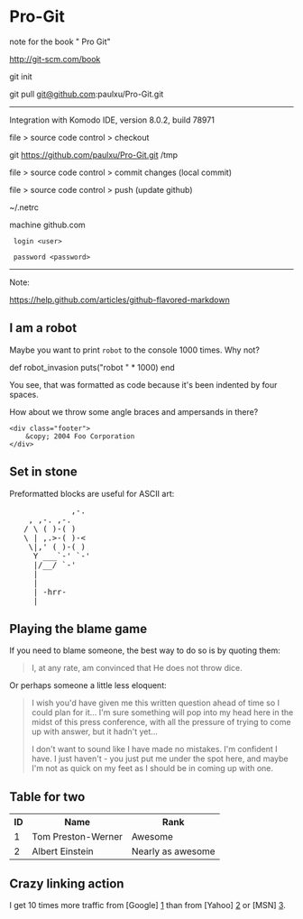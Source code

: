 Pro-Git
=======

note for the book " Pro Git"

http://git-scm.com/book

git init  

git pull git@github.com:paulxu/Pro-Git.git

-----
Integration with Komodo IDE, version 8.0.2, build 78971

file > source code control > checkout

git
https://github.com/paulxu/Pro-Git.git
/tmp

file > source code control > commit changes (local commit)

file > source code control > push (update github)

~/.netrc

machine github.com

     login <user>
    
     password <password>
    
-----
Note:

https://help.github.com/articles/github-flavored-markdown




I am a robot
------------

Maybe you want to print `robot` to the console 1000 times. Why not?

  def robot_invasion
   puts("robot " * 1000)
  end

You see, that was formatted as code because it's been indented by four spaces.

How about we throw some angle braces and ampersands in there?

    <div class="footer">
        &copy; 2004 Foo Corporation
    </div>

Set in stone
------------

Preformatted blocks are useful for ASCII art:

<pre>
             ,-.
    , ,-. ,-.
   / \ ( )-( )
   \ | ,.>-( )-<
    \|,' ( )-( )
     Y ___`-' `-'
     |/__/ `-'
     |
     |
     | -hrr-
  ___|_____________
</pre>

Playing the blame game
----------------------

If you need to blame someone, the best way to do so is by quoting them:

> I, at any rate, am convinced that He does not throw dice.

Or perhaps someone a little less eloquent:

> I wish you'd have given me this written question ahead of time so I
> could plan for it... I'm sure something will pop into my head here in
> the midst of this press conference, with all the pressure of trying to
> come up with answer, but it hadn't yet...
>
> I don't want to sound like
> I have made no mistakes. I'm confident I have. I just haven't - you
> just put me under the spot here, and maybe I'm not as quick on my feet
> as I should be in coming up with one.

Table for two
-------------

<table>
  <tr>
    <th>ID</th><th>Name</th><th>Rank</th>
  </tr>
  <tr>
    <td>1</td><td>Tom Preston-Werner</td><td>Awesome</td>
  </tr>
  <tr>
    <td>2</td><td>Albert Einstein</td><td>Nearly as awesome</td>
  </tr>
</table>

Crazy linking action
--------------------

I get 10 times more traffic from [Google] [1] than from
[Yahoo] [2] or [MSN] [3].

  [1]: http://google.com/ "Google"
  [2]: http://search.yahoo.com/ "Yahoo Search"
  [3]: http://search.msn.com/ "MSN Search"